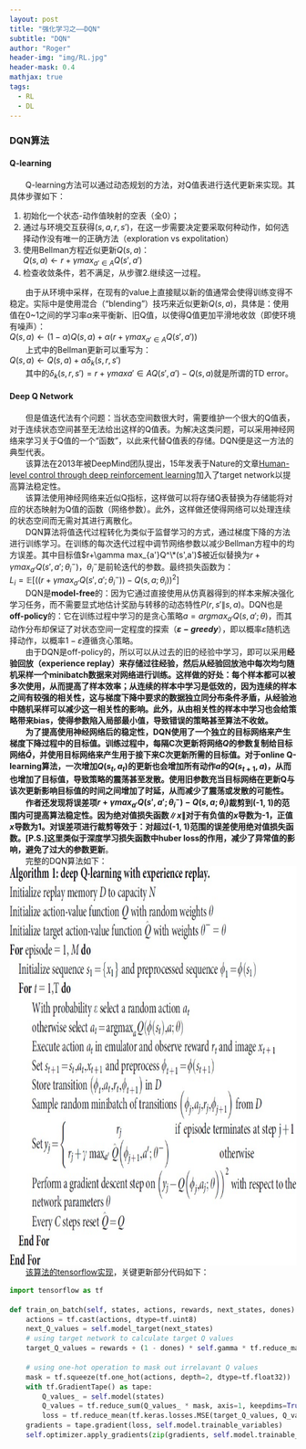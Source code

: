 ```yaml
---
layout: post
title: "强化学习之——DQN"
subtitle: "DQN"
author: "Roger"
header-img: "img/RL.jpg"
header-mask: 0.4
mathjax: true
tags:
  - RL
  - DL
---
```


### **DQN算法** 
#### **Q-learning**
&emsp;&emsp;Q-learning方法可以通过动态规划的方法，对Q值表进行迭代更新来实现。其具体步骤如下：
1. 初始化一个状态-动作值映射的空表（全0）；  
2. 通过与环境交互获得$(s,a,r,s')$，在这一步需要决定要采取何种动作，如何选择动作没有唯一的正确方法（exploration vs expolitation）  
3. 使用Bellman方程近似更新$Q(s,a)$：  
   $Q(s,a)\leftarrow r+\gamma max_{a'\in A}Q(s',a')\tag{1}$  
4. 检查收敛条件，若不满足，从步骤2.继续这一过程。  

&emsp;&emsp;由于从环境中采样，在现有的value上直接赋以新的值通常会使得训练变得不稳定。实际中是使用混合（“blending”）技巧来近似更新$Q(s,a)$，具体是：使用值在0~1之间的学习率$\alpha$来平衡新、旧Q值，以使得Q值更加平滑地收敛（即使环境有噪声）：  
$Q(s,a)\leftarrow (1-\alpha)Q(s,a)+\alpha(r+\gamma max_{a'\in A}Q(s',a'))\tag{2}$  
&emsp;&emsp;上式中的Bellman更新可以重写为：  
$Q(s,a)\leftarrow Q(s,a)+\alpha\delta_k(s,r,s')\tag{3}$  
&emsp;&emsp;其中的$\delta_k(s,r,s')=r+\gamma max{a'\in A}Q(s',a')-Q(s,a)$就是所谓的TD error。  
#### **Deep Q Network**
&emsp;&emsp;但是值迭代法有个问题：当状态空间数很大时，需要维护一个很大的Q值表，对于连续状态空间甚至无法给出这样的Q值表。为解决这类问题，可以采用神经网络来学习关于Q值的一个“函数”，以此来代替Q值表的存储。DQN便是这一方法的典型代表。  
&emsp;&emsp;该算法在2013年被DeepMind团队提出，15年发表于Nature的文章[Human-level control through deep reinforcement learning](https://www.nature.com/articles/nature14236)加入了target network以提高算法稳定性。  
&emsp;&emsp;该算法使用神经网络来近似Q指标，这样做可以将存储Q表替换为存储能将对应的状态映射为Q值的函数（网络参数）。此外，这样做还使得网络可以处理连续的状态空间而无需对其进行离散化。  
&emsp;&emsp;DQN算法将值迭代过程转化为类似于监督学习的方式，通过梯度下降的方法进行训练学习。在训练的每次迭代过程中调节网络参数以减少Bellman方程中的均方误差。其中目标值$r+\gamma max_{a'}Q^\*(s',a')$被近似替换为$r+\gamma max_{a'}Q(s',a';\theta_i^-)$，$\theta_i^-$是前轮迭代的参数。最终损失函数为：  
$L_i = \mathbb E[((r+\gamma max_{a'}Q(s',a';\theta_i^-))-Q(s,a;\theta_i))^2]\tag{4}$  
&emsp;&emsp;DQN是**model-free**的：因为它通过直接使用从仿真器得到的样本来解决强化学习任务，而不需要显式地估计奖励与转移的动态特性$P(r,s'\|s,a)$。DQN也是**off-policy**的：它在训练过程中学习的是贪心策略$a=argmax_{a'}Q(s,a';\theta)$，而其动作分布却保证了对状态空间一定程度的探索（**$\varepsilon-greedy$**），即以概率$\varepsilon$随机选择动作，以概率$1-\varepsilon$遵循贪心策略。  
&emsp;&emsp;由于DQN是off-policy的，所以可以从过去的旧的经验中学习，即可以采用**经验回放（experience replay）**来存储过往经验，然后从经验回放池中每次均匀随机采样一个minibatch数据来对网络进行训练。这样做的好处：每个样本都可以被多次使用，从而提高了样本效率；从连续的样本中学习是低效的，因为连续的样本之间有较强的相关性，这与梯度下降中要求的数据独立同分布条件矛盾，从经验池中随机采样可以减少这一相关性的影响。此外，从由相关性的样本中学习也会给策略带来bias，使得参数陷入局部最小值，导致错误的策略甚至算法不收敛。  
&emsp;&emsp;为了提高使用神经网络后的稳定性，DQN使用了一个独立的目标网络来产生梯度下降过程中的目标值。训练过程中，每隔C次更新将网络$Q$的参数复制给目标网络$\hat{Q}$，并使用目标网络来产生用于接下来C次更新所需的目标值。对于online Q-learning算法，一次增加$Q(s_t,a_t)$的更新也会增加所有动作$a$的$Q(s_{t+1},a)$，从而也增加了目标值，导致策略的震荡甚至发散。使用旧参数充当目标网络在更新Q与该次更新影响目标值的时间之间增加了时延，从而减少了震荡或发散的可能性。  
&emsp;&emsp;作者还发现将误差项$r+\gamma max_{a'}Q(s',a';\theta_i^-)-Q(s,a;\theta_i)$裁剪到(-1, 1)的范围内可提高算法稳定性。因为绝对值损失函数$\|x\|$对于有负值的$x$导数为-1，正值$x$导数为1。对误差项进行裁剪等效于：对超过(-1, 1)范围的误差使用绝对值损失函数。**[P.S.]这里类似于深度学习损失函数中huber loss的作用，减少了异常值的影响，避免了过大的参数更新**。  
&emsp;&emsp;完整的DQN算法如下：  
<img src="/img/RL/DQN_algo.jpg" width=600 height=700 div align=center />  
&emsp;&emsp;[该算法的tensorflow实现](https://github.com/renjie-github/RLToolKit/blob/main/DQN.ipynb)，关键更新部分代码如下：  
```python
import tensorflow as tf

def train_on_batch(self, states, actions, rewards, next_states, dones):
    actions = tf.cast(actions, dtype=tf.uint8)
    next_Q_values = self.model_target(next_states)
    # using target network to calculate target Q values        
    target_Q_values = rewards + (1 - dones) * self.gamma * tf.reduce_max(next_Q_values, axis=-1, keepdims=True)

    # using one-hot operation to mask out irrelavant Q values
    mask = tf.squeeze(tf.one_hot(actions, depth=2, dtype=tf.float32))
    with tf.GradientTape() as tape:
        Q_values_ = self.model(states)
        Q_values = tf.reduce_sum(Q_values_ * mask, axis=1, keepdims=True)
        loss = tf.reduce_mean(tf.keras.losses.MSE(target_Q_values, Q_values))
    gradients = tape.gradient(loss, self.model.trainable_variables)
    self.optimizer.apply_gradients(zip(gradients, self.model.trainable_variables))
```

